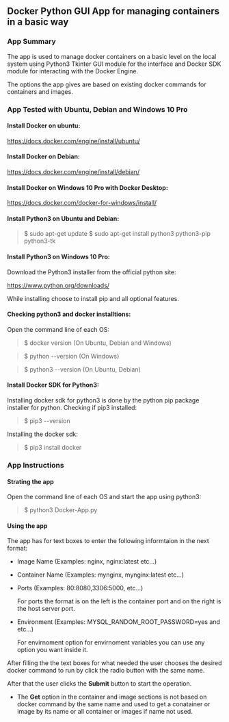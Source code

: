 
## Docker Python GUI App for managing containers in a basic way

### App Summary
The app is used to manage docker containers on a basic level on the local system using Python3 Tkinter GUI module for the interface and Docker SDK module for interacting with the Docker Engine.

The options the app gives are based on existing docker commands for containers and images. 

### App Tested with Ubuntu, Debian and Windows 10 Pro

#### Install Docker on ubuntu:
https://docs.docker.com/engine/install/ubuntu/

#### Install Docker on Debian:
https://docs.docker.com/engine/install/debian/

#### Install Docker on Windows 10 Pro with Docker Desktop:
https://docs.docker.com/docker-for-windows/install/

#### Install Python3 on Ubuntu and Debian:
>$ sudo apt-get update
>$ sudo apt-get install python3 python3-pip python3-tk

#### Install Python3 on Windows 10 Pro:
Download the Python3 installer from the official python site:

https://www.python.org/downloads/

While installing choose to install pip and all optional features.

#### Checking python3 and docker installtions:
Open the command line of each OS:
>$ docker version (On Ubuntu, Debian and Windows)

>$ python --version (On Windows)

>$ python3 --version (On Ubuntu, Debian)

#### Install Docker SDK for Python3:
Installing docker sdk for python3 is done by the python pip package installer for python.
Checking if pip3 installed:
>$ pip3 --version

Installing the docker sdk:

>$ pip3 install docker

### App Instructions
#### Strating the app
Open the command line of each OS and start the app using python3:
>$ python3 Docker-App.py
#### Using the app
The app has for text boxes to enter the following informtaion in the next format:
- Image Name (Examples: nginx, nginx:latest etc...)

- Container Name (Examples: mynginx, mynginx:latest etc...)

- Ports (Examples: 80:8080,3306:5000, etc...)

  For ports the format is on the left is the container port and on the right is the host server port.

- Environment (Examples: MYSQL_RANDOM_ROOT_PASSWORD=yes and etc...)

  For envirnoment option for envirnoment variables you can use any option you want inside it.

After filling the the text boxes for what needed the user chooses the desired docker command to run by click the radio button with the same name.

After that the user clicks the **Submit** button to start the operation.

* The **Get** option in the container and image sections is not based on docker command by the same name and used to get a conatainer or image by its name or all container or images if name not used.
